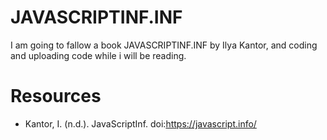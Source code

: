 # JAVASCRIPTINF.INF 

I am going to fallow a book JAVASCRIPTINF.INF by Ilya Kantor, and coding and uploading code while i will be reading.

# Resources

* Kantor, I. (n.d.). JavaScriptInf. doi:https://javascript.info/